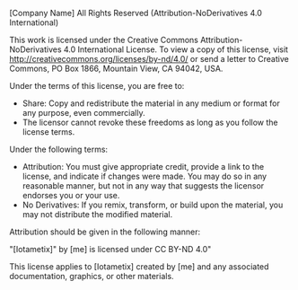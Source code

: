[Company Name] All Rights Reserved (Attribution-NoDerivatives 4.0 International)

This work is licensed under the Creative Commons Attribution-NoDerivatives 4.0 International License. To view a copy of this license, visit <http://creativecommons.org/licenses/by-nd/4.0/> or send a letter to Creative Commons, PO Box 1866, Mountain View, CA 94042, USA.

Under the terms of this license, you are free to:

- Share: Copy and redistribute the material in any medium or format for any purpose, even commercially.
- The licensor cannot revoke these freedoms as long as you follow the license terms.

Under the following terms:

- Attribution: You must give appropriate credit, provide a link to the license, and indicate if changes were made. You may do so in any reasonable manner, but not in any way that suggests the licensor endorses you or your use.
- No Derivatives: If you remix, transform, or build upon the material, you may not distribute the modified material.

Attribution should be given in the following manner:

"[Iotametix]" by [me] is licensed under CC BY-ND 4.0"

This license applies to [Iotametix] created by [me] and any associated documentation, graphics, or other materials.
